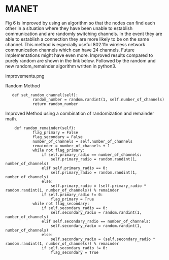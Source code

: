 # MANET
Fig 6 is improved by using an algorithm so that the nodes can find each other in a situation 
where they have been unable to establish communication and are randomly switching channels. In the event they are able to establish a connection they are more likely to be on the same channel. This method is especially useful 802.11n wireless network communication channels which can have 24 channels. Future implementations might have even more. Improved results compared to purely random are shown in the link below. Followed by the random and new random_remainder algorithm written in python3.

improvements.png



Random Method

       def set_random_channel(self):
                random_number = random.randint(1, self.number_of_channels)
                return random_number

Improved Method using a combination of randomization and remainder math.

        def random_remainder(self):
                flag_primary = False
                flag_secondary = False
                number_of_channels = self.number_of_channels
                remainder = number_of_channels + 1
                while not flag_primary:
                    if self.primary_radio == number_of_channels:
                        self.primary_radio = random.randint(1, number_of_channels)
                    elif self.primary_radio == 0:
                        self.primary_radio = random.randint(1, number_of_channels)
                    else:
                        self.primary_radio = (self.primary_radio * random.randint(1, number_of_channels)) % remainder
                    if self.primary_radio != 0:
                        flag_primary = True
                while not flag_secondary:
                    if self.secondary_radio == 0:
                        self.secondary_radio = random.randint(1, number_of_channels)
                    elif self.secondary_radio == number_of_channels:
                        self.secondary_radio = random.randint(1, number_of_channels)
                    else:
                        self.secondary_radio = (self.secondary_radio * random.randint(1, number_of_channels)) % remainder
                    if self.secondary_radio != 0:
                        flag_secondary = True
